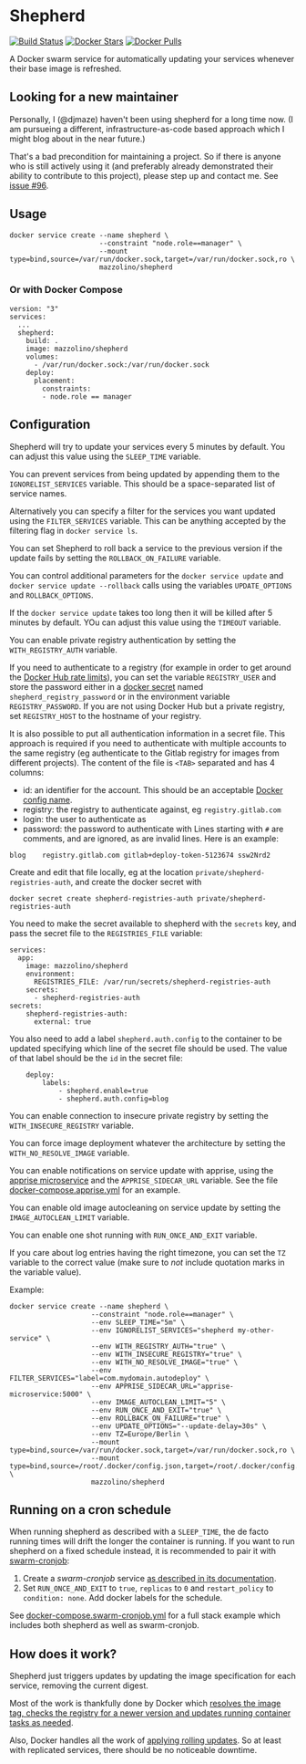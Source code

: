 # Shepherd

[![Build Status](https://ci.strahlungsfrei.de/api/badges/djmaze/shepherd/status.svg)](https://ci.strahlungsfrei.de/djmaze/shepherd)
[![Docker Stars](https://img.shields.io/docker/stars/mazzolino/shepherd.svg)](https://hub.docker.com/r/mazzolino/shepherd/) [![Docker Pulls](https://img.shields.io/docker/pulls/mazzolino/shepherd.svg)](https://hub.docker.com/r/mazzolino/shepherd/)

A Docker swarm service for automatically updating your services whenever their base image is refreshed.

## Looking for a new maintainer

Personally, I (@djmaze) haven't been using shepherd for a long time now. (I am pursueing a different, infrastructure-as-code based approach which I might blog about in the near future.)

That's a bad precondition for maintaining a project. So if there is anyone who is still actively using it (and preferably already demonstrated their ability to contribute to this project), please step up and contact me. See [issue #96](https://github.com/djmaze/shepherd/issues/96).

## Usage

    docker service create --name shepherd \
                          --constraint "node.role==manager" \
                          --mount type=bind,source=/var/run/docker.sock,target=/var/run/docker.sock,ro \
                          mazzolino/shepherd

### Or with Docker Compose

    version: "3"
    services:
      ...
      shepherd:
        build: .
        image: mazzolino/shepherd
        volumes:
          - /var/run/docker.sock:/var/run/docker.sock
        deploy:
          placement:
            constraints:
            - node.role == manager

## Configuration

Shepherd will try to update your services every 5 minutes by default. You can adjust this value using the `SLEEP_TIME` variable.

You can prevent services from being updated by appending them to the `IGNORELIST_SERVICES` variable. This should be a space-separated list of service names.

Alternatively you can specify a filter for the services you want updated using the `FILTER_SERVICES` variable. This can be anything accepted by the filtering flag in `docker service ls`.

You can set Shepherd to roll back a service to the previous version if the update fails by setting the `ROLLBACK_ON_FAILURE` variable.

You can control additional parameters for the `docker service update` and `docker service update --rollback` calls using the variables `UPDATE_OPTIONS` and `ROLLBACK_OPTIONS`.

If the `docker service update` takes too long then it will be killed after 5 minutes by default. YOu can adjust this value using the `TIMEOUT` variable.

You can enable private registry authentication by setting the `WITH_REGISTRY_AUTH` variable.

If you need to authenticate to a registry (for example in order to get around the [Docker Hub rate limits](https://www.docker.com/increase-rate-limit)), you can set the variable `REGISTRY_USER` and store the password either in a [docker secret](https://docs.docker.com/engine/swarm/secrets/) named `shepherd_registry_password` or in the environment variable `REGISTRY_PASSWORD`. If you are not using Docker Hub but a private registry, set `REGISTRY_HOST` to the hostname of your registry.

It is also possible to put all authentication information in a secret file. This approach is required if you need to authenticate with multiple accounts to the same registry (eg authenticate to the Gitlab registry for images from different projects). The content of the file is `<TAB>` separated and has 4 columns:
* id: an identifier for the account. This should be an acceptable [Docker config name](https://docs.docker.com/engine/swarm/configs/).
* registry: the registry to authenticate against, eg `registry.gitlab.com`
* login: the user to authenticate as
* password: the password to authenticate with
Lines starting with `#` are comments, and are ignored, as are invalid lines.
Here is an example:
```
blog	registry.gitlab.com	gitlab+deploy-token-5123674	ssw2Nrd2
```
Create and edit that file locally, eg at the location `private/shepherd-registries-auth`, and create the docker secret with
```
docker secret create shepherd-registries-auth private/shepherd-registries-auth
```
You need to make the secret available to shepherd with the `secrets` key, and pass the secret file to the `REGISTRIES_FILE` variable:
```
services:
  app:
    image: mazzolino/shepherd
    environment:
      REGISTRIES_FILE: /var/run/secrets/shepherd-registries-auth
    secrets:
      - shepherd-registries-auth
secrets:
    shepherd-registries-auth:
      external: true
```
You also need to add a label `shepherd.auth.config` to the container to be updated specifying which line of the secret file should be used. The value of that label should be the `id` in the secret file:

```
    deploy:
        labels:
            - shepherd.enable=true
            - shepherd.auth.config=blog
```

You can enable connection to insecure private registry by setting the `WITH_INSECURE_REGISTRY` variable.

You can force image deployment whatever the architecture by setting the `WITH_NO_RESOLVE_IMAGE` variable.

You can enable notifications on service update with apprise, using the [apprise microservice](https://github.com/djmaze/apprise-microservice) and the `APPRISE_SIDECAR_URL` variable. See the file [docker-compose.apprise.yml](docker-compose.apprise.yml) for an example.

You can enable old image autocleaning on service update by setting the `IMAGE_AUTOCLEAN_LIMIT` variable.

You can enable one shot running with `RUN_ONCE_AND_EXIT` variable.

If you care about log entries having the right timezone, you can set the `TZ` variable to the correct value (make sure to *not* include quotation marks in the variable value).

Example:

    docker service create --name shepherd \
                        --constraint "node.role==manager" \
                        --env SLEEP_TIME="5m" \
                        --env IGNORELIST_SERVICES="shepherd my-other-service" \
                        --env WITH_REGISTRY_AUTH="true" \
                        --env WITH_INSECURE_REGISTRY="true" \
                        --env WITH_NO_RESOLVE_IMAGE="true" \
                        --env FILTER_SERVICES="label=com.mydomain.autodeploy" \
                        --env APPRISE_SIDECAR_URL="apprise-microservice:5000" \
                        --env IMAGE_AUTOCLEAN_LIMIT="5" \
                        --env RUN_ONCE_AND_EXIT="true" \
                        --env ROLLBACK_ON_FAILURE="true" \
                        --env UPDATE_OPTIONS="--update-delay=30s" \
                        --env TZ=Europe/Berlin \
                        --mount type=bind,source=/var/run/docker.sock,target=/var/run/docker.sock,ro \
                        --mount type=bind,source=/root/.docker/config.json,target=/root/.docker/config.json,ro \
                        mazzolino/shepherd

## Running on a cron schedule

When running shepherd as described with a `SLEEP_TIME`, the de facto running times will drift the longer the container is running. If you want to run shepherd on a fixed schedule instead, it is recommended to pair it with [swarm-cronjob](https://github.com/crazy-max/swarm-cronjob):

1. Create a *swarm-cronjob* service [as described in its documentation](https://crazymax.dev/swarm-cronjob/install/docker/#usage).
2. Set `RUN_ONCE_AND_EXIT` to `true`, `replicas` to `0` and `restart_policy` to `condition: none`. Add docker labels for the schedule.

See [docker-compose.swarm-cronjob.yml](docker-compose.swarm-cronjob.yml) for a full stack example which includes both shepherd as well as swarm-cronjob.

## How does it work?

Shepherd just triggers updates by updating the image specification for each service, removing the current digest.

Most of the work is thankfully done by Docker which [resolves the image tag, checks the registry for a newer version and updates running container tasks as needed](https://docs.docker.com/engine/swarm/services/#update-a-services-image-after-creation).

Also, Docker handles all the work of [applying rolling updates](https://docs.docker.com/engine/swarm/swarm-tutorial/rolling-update/). So at least with replicated services, there should be no noticeable downtime.
